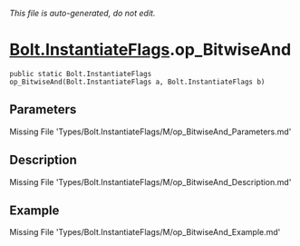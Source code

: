 *This file is auto-generated, do not edit.*

# [Bolt.InstantiateFlags](Types/Bolt.InstantiateFlags.md).op_BitwiseAnd
`public static Bolt.InstantiateFlags op_BitwiseAnd(Bolt.InstantiateFlags a, Bolt.InstantiateFlags b)`
## Parameters
Missing File 'Types/Bolt.InstantiateFlags/M/op_BitwiseAnd_Parameters.md'
## Description
Missing File 'Types/Bolt.InstantiateFlags/M/op_BitwiseAnd_Description.md'
## Example
Missing File 'Types/Bolt.InstantiateFlags/M/op_BitwiseAnd_Example.md'

